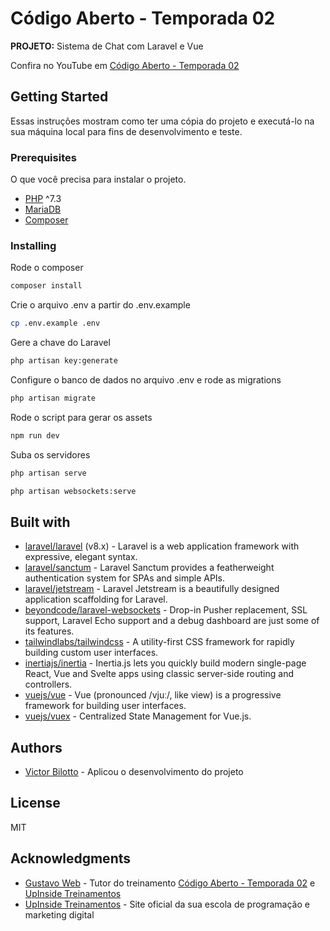 # Código Aberto - Temporada 02 

**PROJETO:** Sistema de Chat com Laravel e Vue

Confira no YouTube em [Código Aberto - Temporada 02]

## Getting Started
Essas instruções mostram como ter uma cópia do projeto e executá-lo na sua máquina local para fins de desenvolvimento e teste.

### Prerequisites

O que você precisa para instalar o projeto.

* [PHP](https://www.php.net/) ^7.3
* [MariaDB](https://mariadb.org/)
* [Composer](https://getcomposer.org/)

### Installing

Rode o composer

```sh
composer install
```

Crie o arquivo .env a partir do .env.example

```sh
cp .env.example .env
```

Gere a chave do Laravel

```sh
php artisan key:generate
```

Configure o banco de dados no arquivo .env e rode as migrations

```sh
php artisan migrate
```

Rode o script para gerar os assets

```sh
npm run dev
```

Suba os servidores

```sh
php artisan serve
```
```sh
php artisan websockets:serve
```

## Built with

* [laravel/laravel] (v8.x) - Laravel is a web application framework with expressive, elegant syntax.
* [laravel/sanctum] - Laravel Sanctum provides a featherweight authentication system for SPAs and simple APIs.
* [laravel/jetstream] - Laravel Jetstream is a beautifully designed application scaffolding for Laravel.
* [beyondcode/laravel-websockets] - Drop-in Pusher replacement, SSL support, Laravel Echo support and a debug dashboard are just some of its features.
* [tailwindlabs/tailwindcss] - A utility-first CSS framework for rapidly building custom user interfaces.
* [inertiajs/inertia] - Inertia.js lets you quickly build modern single-page React, Vue and Svelte apps using classic server-side routing and controllers.
* [vuejs/vue] - Vue (pronounced /vjuː/, like view) is a progressive framework for building user interfaces.
* [vuejs/vuex] - Centralized State Management for Vue.js.

## Authors
* [Victor Bilotto] - Aplicou o desenvolvimento do projeto

## License
MIT

## Acknowledgments

* [Gustavo Web] - Tutor do treinamento [Código Aberto - Temporada 02] e [UpInside Treinamentos]
* [UpInside Treinamentos] - Site oficial da sua escola de programação e marketing digital

[//]:#
[Victor Bilotto]: <mailto:bilotto.victor@gmail.com>
[Gustavo Web]: <mailto:gustavo@upinside.com.br>
[UpInside Treinamentos]: <https://www.upinside.com.br>
[Código Aberto - Temporada 02]: <https://www.youtube.com/playlist?list=PLBRCgwXk28ixXJEKlWaoUuG38rJAod0AP>
[laravel/laravel]: <https://github.com/laravel/laravel>
[laravel/sanctum]: <https://github.com/laravel/sanctum>
[laravel/jetstream]: <https://github.com/laravel/jetstream>
[beyondcode/laravel-websockets]: <https://github.com/beyondcode/laravel-websockets>
[tailwindlabs/tailwindcss]: <https://github.com/tailwindlabs/tailwindcss>
[inertiajs/inertia]: <https://github.com/inertiajs/inertia>
[vuejs/vue]: <https://github.com/vuejs/vue>
[vuejs/vuex]: <https://github.com/vuejs/vuex>

